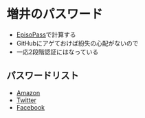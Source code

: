 <h1>増井のパスワード</h1>

<ul>
  <li><a href="https://EpisoPass.com/">EpisoPass</a>で計算する</li>
  <li>GitHubにアゲておけば紛失の心配がないので</li>
  <li>一応2段階認証にはなっている</li>
</ul>

<h2>パスワードリスト</h2>

<ul>
  <li><a href="Amazon.html">Amazon</a></li>
  <li><a href="Twitter.html">Twitter</a></li>
  <li><a href="Facebook.html">Facebook</a></li>
</ul>


